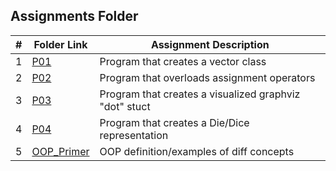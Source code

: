 ## Assignments Folder

|   #   | Folder Link | Assignment Description |
| :---: | ----------- | ---------------------- |
| 1 | [P01](https://github.com/DomHaw21/2143-OOP-HAWKINS/tree/main/Assignments/P01)| Program that creates a vector class|
| 2 | [P02](https://github.com/DomHaw21/2143-OOP-HAWKINS/tree/main/Assignments/P02)| Program that overloads assignment operators|
| 3 | [P03](https://github.com/DomHaw21/2143-OOP-HAWKINS/tree/main/Assignments/P03)| Program that creates a visualized graphviz "dot" stuct|
| 4 | [P04](https://github.com/DomHaw21/2143-OOP-HAWKINS/tree/main/Assignments/P04)| Program that creates a Die/Dice representation|
| 5 | [OOP_Primer](https://github.com/DomHaw21/2143-OOP-HAWKINS/tree/main/Assignments/OOP_Primer)|OOP definition/examples of diff concepts|
